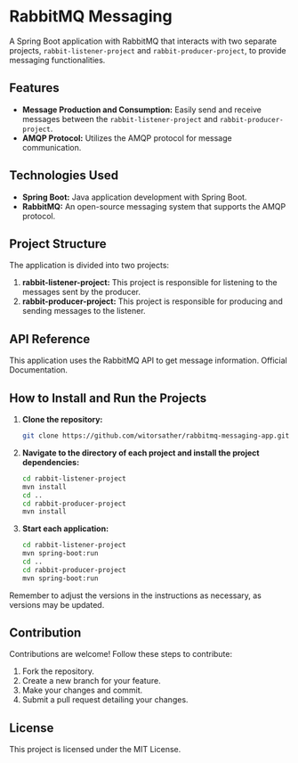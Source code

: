 # RabbitMQ Messaging

A Spring Boot application with RabbitMQ that interacts with two separate projects, `rabbit-listener-project` and `rabbit-producer-project`, to provide messaging functionalities.

## Features

- **Message Production and Consumption:** Easily send and receive messages between the `rabbit-listener-project` and `rabbit-producer-project`.
- **AMQP Protocol:** Utilizes the AMQP protocol for message communication.

## Technologies Used

- **Spring Boot:** Java application development with Spring Boot.
- **RabbitMQ:** An open-source messaging system that supports the AMQP protocol.

## Project Structure

The application is divided into two projects:

1. **rabbit-listener-project:** This project is responsible for listening to the messages sent by the producer.
2. **rabbit-producer-project:** This project is responsible for producing and sending messages to the listener.

## API Reference

This application uses the RabbitMQ API to get message information. Official Documentation.

## How to Install and Run the Projects

1. **Clone the repository:**
    ```bash
    git clone https://github.com/witorsather/rabbitmq-messaging-app.git
    ```

2. **Navigate to the directory of each project and install the project dependencies:**
    ```bash
    cd rabbit-listener-project
    mvn install
    cd ..
    cd rabbit-producer-project
    mvn install
    ```

3. **Start each application:**
    ```bash
    cd rabbit-listener-project
    mvn spring-boot:run
    cd ..
    cd rabbit-producer-project
    mvn spring-boot:run
    ```

Remember to adjust the versions in the instructions as necessary, as versions may be updated.

## Contribution

Contributions are welcome! Follow these steps to contribute:

1. Fork the repository.
2. Create a new branch for your feature.
3. Make your changes and commit.
4. Submit a pull request detailing your changes.

## License

This project is licensed under the MIT License.
